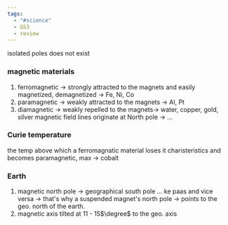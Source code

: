 ```yaml
---
tags:
  - "#science"
  - GS3
  - review
---
```

isolated poles does not exist
### magnetic materials
1. ferromagnetic -> strongly attracted to the magnets and easily magnetized, demagnetized -> Fe, Ni, Co
2. paramagnetic -> weakly attracted to the magnets -> Al, Pt
3. diamagnetic -> weakly repelled to the magnets-> water, copper, gold, silver
magnetic field lines originate at North pole -> ...

### Curie temperature
the temp above which a ferromagnatic material loses it charisteristics and becomes paramagnetic, 
max -> cobalt

### Earth
1. magnetic north pole -> geographical south pole ... ke paas and vice versa -> that's why a suspended magnet's north pole -> points to the geo. north of the earth.
2. magnetic axis tilted at 11 - 15$\degree$ to the geo. axis